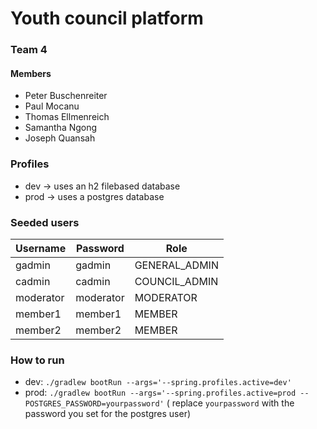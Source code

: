 # Youth council platform

### Team 4

#### Members

- Peter Buschenreiter
- Paul Mocanu
- Thomas Ellmenreich
- Samantha Ngong
- Joseph Quansah

### Profiles

- dev -> uses an h2 filebased database
- prod -> uses a postgres database

### Seeded users

| Username  | Password  | Role          |
|-----------|-----------|---------------|
| gadmin    | gadmin    | GENERAL_ADMIN |
| cadmin    | cadmin    | COUNCIL_ADMIN |
| moderator | moderator | MODERATOR     |
| member1   | member1   | MEMBER        |
| member2   | member2   | MEMBER        |

### How to run

- dev: `./gradlew bootRun --args='--spring.profiles.active=dev'`
- prod: `./gradlew bootRun --args='--spring.profiles.active=prod --POSTGRES_PASSWORD=yourpassword'` (
  replace `yourpassword` with the password you set for the postgres user)
